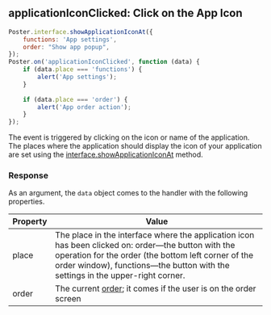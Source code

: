 ## applicationIconClicked: Click on the App Icon

```javascript
Poster.interface.showApplicationIconAt({
    functions: 'App settings',
    order: "Show app popup",
});
Poster.on('applicationIconClicked', function (data) {
    if (data.place === 'functions') {
        alert('App settings');
    } 
    
    if (data.place === 'order') {
        alert('App order action');
    }
});
```

The event is triggered by clicking on the icon or name of the application. The places where the application should display the icon of your application are set using the [interface.showApplicationIconAt](/en/docs/v3/pos/interfaces/interface-showApplicationIconAt) method.

### Response

As an argument, the `data` object comes to the handler with the following properties.

Property | Value
-------- | -----
place | The place in the interface where the application icon has been clicked on: order—the button with the operation for the order (the bottom left corner of the order window), functions—the button with the settings in the upper-right corner.
order | The current [order](/en/docs/v3/pos/types/order); it comes if the user is on the order screen

